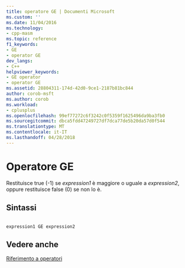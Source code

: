 ```yaml
---
title: operatore GE | Documenti Microsoft
ms.custom: ''
ms.date: 11/04/2016
ms.technology:
- cpp-masm
ms.topic: reference
f1_keywords:
- GE
- operator GE
dev_langs:
- C++
helpviewer_keywords:
- GE operator
- operator GE
ms.assetid: 28804311-174d-42d0-9ce1-2187b81bc844
author: corob-msft
ms.author: corob
ms.workload:
- cplusplus
ms.openlocfilehash: 99ef77272c6f3242c0f5359f1625496da9ba3fb0
ms.sourcegitcommit: dbca5fdd47249727df7dca77de5b20da57d0f544
ms.translationtype: MT
ms.contentlocale: it-IT
ms.lasthandoff: 04/28/2018
---
```

# <a name="operator-ge"></a>Operatore GE
Restituisce true (-1) se *expression1* è maggiore o uguale a *expression2*, oppure restituisce false (0) se non lo è.  
  
## <a name="syntax"></a>Sintassi  
  
```  
  
expression1 GE expression2  
```  
  
## <a name="see-also"></a>Vedere anche  
 [Riferimento a operatori](../../assembler/masm/operators-reference.md)
